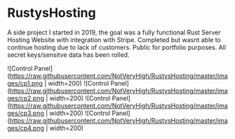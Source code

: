 # RustysHosting

A side project I started in 2019, the goal was a fully functional Rust Server Hosting Website with integration with Stripe. Completed but wasnt able to continue hosting due to lack of customers. Public for portfolio purposes. All secret keys/sensitve data has been rolled.

![Control Panel](https://raw.githubusercontent.com/NotVeryHigh/RustysHosting/master/images/cp1.png | width=200)
![Control Panel](https://raw.githubusercontent.com/NotVeryHigh/RustysHosting/master/images/cp2.png | width=200)
![Control Panel](https://raw.githubusercontent.com/NotVeryHigh/RustysHosting/master/images/cp3.png | width=200)
![Control Panel](https://raw.githubusercontent.com/NotVeryHigh/RustysHosting/master/images/cp4.png | width=200)
